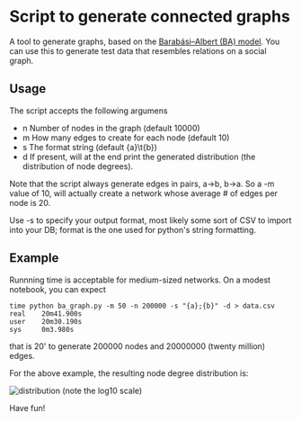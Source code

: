 Script to generate connected graphs
===================================

A tool to generate graphs, based on the [Barabási–Albert (BA) model](http://en.wikipedia.org/wiki/Barab%C3%A1si%E2%80%93Albert_model).  You can use this to generate test data that resembles relations on a social graph.


Usage
-----
The script accepts the following argumens
* n  Number of nodes in the graph (default 10000)
* m  How many edges to create for each node (default 10)
* s  The format string (default {a}\t{b})
* d  If present, will at the end print the generated distribution (the distribution of node degrees). 

Note that the script always generate edges in pairs,  a->b, b->a.  So a -m value of 10, will actually
create a network whose average # of edges per node is 20.

Use -s to specify your output format,  most likely some sort of CSV to import into your DB; format is the
one used for python's string formatting.

Example
-------

Runnning time is acceptable for medium-sized networks. On a modest notebook, you can expect
 
	time python ba_graph.py -m 50 -n 200000 -s "{a};{b}" -d > data.csv
	real    20m41.900s
	user    20m30.190s
	sys     0m3.980s

that is 20' to generate 200000 nodes and 20000000 (twenty million) edges.

For the above example, the resulting node degree distribution is:

![distribution](http://github.com/ppolv/ba_graph/raw/master/doc/distribution.png)
(note the log10 scale)
 
Have fun!

